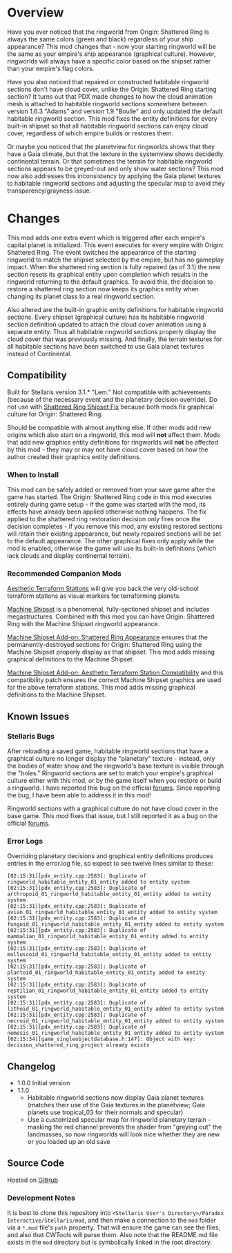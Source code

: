 # Overview

Have you ever noticed that the ringworld from Origin: Shattered Ring is always the same colors (green and black) regardless of your ship appearance?  This mod changes that - now your starting ringworld will be the same as your empire's ship appearance (graphical culture).  However, ringworlds will always have a specific color based on the shipset rather than your empire's flag colors.

Have you also noticed that repaired or constructed habitable ringworld sections don't have cloud cover, unlike the Origin: Shattered Ring starting section?  It turns out that PDX made changes to how the cloud animation mesh is attached to habitable ringworld sections somewhere between version 1.6.3 "Adams" and version 1.9 "Boulle" and only updated the default habitable ringworld section.  This mod fixes the entity definitions for every built-in shipset so that all habitable ringworld sections can enjoy cloud cover, regardless of which empire builds or restores them.

Or maybe you noticed that the planetview for ringworlds shows that they have a Gaia climate, but that the texture in the systemview shows decidedly continental terrain.  Or that sometimes the terrain for habitable ringworld sections appears to be greyed-out and only show water sections?  This mod now also addresses this inconsistency by applying the Gaia planet textures to habitable ringworld sections and adjusting the specular map to avoid they transparency/grayness issue.

# Changes

This mod adds one extra event which is triggered after each empire's capital planet is initialized.  This event executes for every empire with Origin: Shattered Ring.  The event switches the appearance of the starting ringworld to match the shipset selected by the empire, but has no gameplay impact.  When the shattered ring section is fully repaired (as of 3.1) the new section resets its graphical entity upon completion which results in the ringworld returning to the default graphics.  To avoid this, the decision to restore a shattered ring section now keeps its graphics entity when changing its planet class to a real ringworld section.

Also altered are the built-in graphic entity definitions for habitable ringworld sections.  Every shipset (graphical culture) has its habitable ringworld section definition updated to attach the cloud cover animation using a separate entity.  Thus all habitable ringworld sections properly display the cloud cover that was previously missing.  And finally, the terrain textures for all habitable sections have been switched to use Gaia planet textures instead of Continental.

## Compatibility

Built for Stellaris version 3.1.\* "Lem."  Not compatible with achievements (because of the necessary event and the planetary decision override).  Do not use with [Shattered Ring Shipset Fix](https://steamcommunity.com/sharedfiles/filedetails/?id=2566249278) because both mods fix graphical culture for Origin: Shattered Ring.

Should be compatible with almost anything else.  If other mods add new origins which also start on a ringworld, this mod will **not** affect them.  Mods that add new graphics entity definitions for ringworlds will **not** be affected by this mod - they may or may not have cloud cover based on how the author created their graphics entity definitions.

### When to Install

This mod can be safely added or removed from your save game after the game has started.  The Origin: Shattered Ring code in this mod executes entirely during game setup - if the game was started with the mod, its effects have already been applied otherwise nothing happens.  The fix applied to the shattered ring restoration decision only fires once the decision completes - if you remove this mod, any existing restored sections will retain their existing appearance, but newly repaired sections will be set to the default appearance.  The other graphical fixes only apply while the mod is enabled, otherwise the game will use its built-in definitions (which lack clouds and display continental terrain).

### Recommended Companion Mods

[Aesthetic Terraform Stations](https://steamcommunity.com/sharedfiles/filedetails/?id=2622411084) will give you back the very old-school terraform stations as visual markers for terraforming planets.

[Machine Shipset](https://steamcommunity.com/sharedfiles/filedetails/?id=2077186491) is a phenomenal, fully-sectioned shipset and includes megastructures.  Combined with this mod you can have Origin: Shattered Ring with the Machine Shipset ringworld appearance.

[Machine Shipset Add-on: Shattered Ring Appearance](https://steamcommunity.com/sharedfiles/filedetails/?id=2628980994) ensures that the permanently-destroyed sections for Origin: Shattered Ring using the Machine Shipset properly display as that shipset.  This mod adds missing graphical definitions to the Machine Shipset.

[Machine Shipset Add-on: Aesthetic Terraform Station Compatibility](https://steamcommunity.com/sharedfiles/filedetails/?id=2628972292) and this compatibility patch ensures the correct Machine Shipset graphics are used for the above terraform stations.  This mod adds missing graphical definitions to the Machine Shipset.

## Known Issues

### Stellaris Bugs

After reloading a saved game, habitable ringworld sections that have a graphical culture no longer display the "planetary" texture - instead, only the bodies of water show and the ringworld's base texture is visible through the "holes."  Ringworld sections are set to match your empire's graphical culture either with this mod, or by the game itself when you restore or build a ringworld.  I have reported this bug on the official [forums](https://forum.paradoxplaza.com/forum/threads/stellaris-v3-1-2-6df7-ring-worlds-do-not-have-planetary-terrain-after-the-game-is-loaded.1494567/).  Since reporting the bug, I have been able to address it in this mod!

Ringworld sections with a graphical culture do not have cloud cover in the base game.  This mod fixes that issue, but I still reported it as a bug on the official [forums](https://forum.paradoxplaza.com/forum/threads/stellaris-v3-1-2-6df7-ring-worlds-do-not-have-clouds-whether-newly-constructed-or-restored-from-a-damaged-segment.1494566/).

### Error Logs

Overriding planetary decisions and graphical entity definitions produces entries in the error.log file, so expect to see twelve lines similar to these:

```
[02:15:31][pdx_entity.cpp:2583]: Duplicate of ringworld_habitable_entity_01_entity added to entity system
[02:15:31][pdx_entity.cpp:2583]: Duplicate of arthropoid_01_ringworld_habitable_entity_01_entity added to entity system
[02:15:31][pdx_entity.cpp:2583]: Duplicate of avian_01_ringworld_habitable_entity_01_entity added to entity system
[02:15:31][pdx_entity.cpp:2583]: Duplicate of fungoid_01_ringworld_habitable_entity_01_entity added to entity system
[02:15:31][pdx_entity.cpp:2583]: Duplicate of mammalian_01_ringworld_habitable_entity_01_entity added to entity system
[02:15:31][pdx_entity.cpp:2583]: Duplicate of molluscoid_01_ringworld_habitable_entity_01_entity added to entity system
[02:15:31][pdx_entity.cpp:2583]: Duplicate of plantoid_01_ringworld_habitable_entity_01_entity added to entity system
[02:15:31][pdx_entity.cpp:2583]: Duplicate of reptilian_01_ringworld_habitable_entity_01_entity added to entity system
[02:15:31][pdx_entity.cpp:2583]: Duplicate of lithoid_01_ringworld_habitable_entity_01_entity added to entity system
[02:15:31][pdx_entity.cpp:2583]: Duplicate of necroid_01_ringworld_habitable_entity_01_entity added to entity system
[02:15:31][pdx_entity.cpp:2583]: Duplicate of nemesis_01_ringworld_habitable_entity_01_entity added to entity system
[02:15:34][game_singleobjectdatabase.h:147]: Object with key: decision_shattered_ring_project already exists
```

## Changelog

* 1.0.0 Initial version
* 1.1.0
    * Habitable ringworld sections now display Gaia planet textures (matches their use of the Gaia textures in the planetview; Gaia planets use tropical_03 for their normals and specular)
    * Use a customized specular map for ringworld planetary terrain - masking the red channel prevents the shader from "greying out" the landmasses, so now ringworlds will look nice whether they are new or you loaded up an old save

## Source Code

Hosted on [GitHub](https://github.com/corsairmarks/ringworld_graphical_enhancements)

### Development Notes

It is best to clone this repository into `<Stellaris User's Directory>/Paradox Interactive/Stellaris/mod`, and then make a connection to the `mod` folder via a `*.mod` file's `path` property.  That will ensure the game can see the files, and also that CWTools will parse them.  Also note that the README.md file exists in the `mod` directory but is symbolically linked in the root directory.